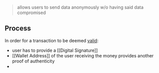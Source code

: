 >allows users to send data anonymously w/o having said data compromised

## Process
In order for a transaction to be deemed <u>valid</u>:
- user has to provide a [[Digital Signature]]
- [[Wallet Address]] of the user receiving the money provides another proof of authenticity
- 